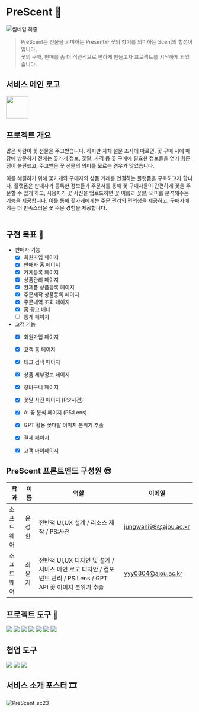 # PreScent 🎁
![썸네일 최종](https://github.com/PreScent-sc23/PreScent/assets/118275773/9dea5ed9-c31e-4053-8ee6-0a57b68c2c65)
> PreScent는 선물을 의미하는 Present와 꽃의 향기를 의미하는 Scent의 합성어입니다.  
> 꽃의 구매, 판매를 좀 더 직관적으로 편하게 만들고자 프로젝트를 시작하게 되었습니다.

## 서비스 메인 로고
<img src="https://github.com/PreScent-sc23/frontend/assets/134992891/3fd67d35-404d-4794-a435-84df6bd03c1e/svglogo.svg" width="60" height="60"/>

## 프로젝트 개요
  많은 사람이 꽃 선물을 주고받습니다. 하지만 자체 설문 조사에 따르면, 꽃 구매 시에 매장에 방문하기 전에는 꽃가게 정보, 꽃말, 가격 등 꽃 구매에 필요한 정보들을 얻기 힘든 점이 불편했고, 주고받은 꽃 선물의 의미를 모르는 경우가 많았습니다.

  이를 해결하기 위해 꽃가게와 구매자의 상품 거래를 연결하는 플랫폼을 구축하고자 합니다. 플랫폼은 판매자가 등록한 정보들과 주문서를 통해 꽃 구매자들이 간편하게 꽃을 주문할 수 있게 하고, 사용자가 꽃 사진을 업로드하면 꽃 이름과 꽃말, 의미를 분석해주는 기능을 제공합니다. 
이를 통해 꽃가게에게는 주문 관리의 편의성을 제공하고, 구매자에게는 더 만족스러운 꽃 주문 경험을 제공합니다.
<br/><br/>

## 구현 목표 🎯
- 판매자 기능
  - [x] 회원가입 페이지
  - [x] 판매자 홈 페이지
  - [x] 가게등록 페이지
  - [x] 상품관리 페이지
  - [x] 완제품 상품등록 페이지
  - [x] 주문제작 상품등록 페이지
  - [x] 주문내역 조회 페이지
  - [x] 홈 광고 배너
  - [ ] 통계 페이지

- 고객 기능
  - [x] 회원가입 페이지
  - [x] 고객 홈 페이지
  - [x] 태그 검색 페이지
  - [x] 상품 세부정보 페이지
  - [x] 장바구니 페이지
  - [x] 꽃말 사전 페이지 (PS:사전)
  - [x] AI 꽃 분석 페이지 (PS:Lens)
  - [x] GPT 활용 꽃다발 이미지 분위기 추출 
  - [x] 결제 페이지
  - [x] 고객 마이페이지


 ## PreScent 프론트엔드 구성원 😎
 |학과|이름|역할|이메일|
 |---|-------|---|---|
 |소프트웨어|윤정환|전반적 UI,UX 설계 / 리소스 제작 / PS:사전|jungwani98@ajou.ac.kr|
 |소프트웨어|최윤지|전반적 UI,UX 디자인 및 설계 / 서비스 메인 로고 디자안 / 컴포넌트 관리 / PS:Lens / GPT API 꽃 이미지 분위기 추출|yyy0304@ajou.ac.kr|

 ## 프로젝트 도구 📝
 <img src="https://img.shields.io/badge/html5-E34F26?style=for-the-badge&logo=html5&logoColor=white">
 <img src="https://img.shields.io/badge/javascript-F7DF1E?style=for-the-badge&logo=javascript&logoColor=black">
 <img src="https://img.shields.io/badge/react-61DAFB?style=for-the-badge&logo=react&logoColor=black">
 <img src="https://img.shields.io/badge/css-1572B6?style=for-the-badge&logo=css3&logoColor=white">
 <img src="https://img.shields.io/badge/github-181717?style=for-the-badge&logo=github&logoColor=white">
 <img src="https://img.shields.io/badge/git-F05032?style=for-the-badge&logo=git&logoColor=white">
 <img src="https://img.shields.io/badge/Figma-F24E1E?style=for-the-badge&logo=Figma&logoColor=white">

 ## 협업 도구
 <img src="https://img.shields.io/badge/Notion-000000?style=for-the-badge&logo=Notion&logoColor=white">
 <img src="https://img.shields.io/badge/Slack-4A154B?style=for-the-badge&logo=Slack&logoColor=white">
 <img src="https://img.shields.io/badge/Discord-5865F2?style=for-the-badge&logo=Discord&logoColor=white">
 

## 서비스 소개 포스터 🎞
![PreScent_sc23](https://github.com/PreScent-sc23/PreScent/assets/118275773/002444e4-928d-4f7a-ab85-aedb05f58924)
